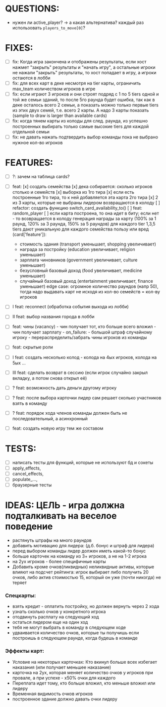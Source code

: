 # QUESTIONS:
- нужен ли active_player? ->  а какая альтернатива? каждый раз использовать `players_to_move[0]`?

# FIXES:
- [ ] fix: Когда игра закончена и отображены результаты, если хост нажмет "закрыть" результаты и "начать игру", а остальные игроки не нажали "закрыть" результаты, то хост попадает в игру, а игроки остаются в лобби
- [ ] fix: для всех карт в деке несмотря на tier карты, ограничить max_team количеством игроков в игре
- [ ] fix: если играют 3 игроков и они строят подряд с 1 по 5 tiers одной и той же семьи зданий, то после 5го раунда будет ошибка, так как в деке осталось всего 2 семьи, а показать можно только первые tiers из этих двух семей, т.е. всего 2 карты. А надо 3 карты показать (sample to draw is larger than available cards)
- [ ] fix: когда тянем карты из колоды для след. раунда, из успешно построенных выбирать только самые высокие tiers для каждой отдельной семьи
- [ ] fix: не давать нажать подтвердить выбор команды пока не выбрано нужное кол-во игроков

# FEATURES:
- [ ] ?: зачем на таблица cards?
- [ ] feat: 
[x] создать семейства
[x] дека собирается: сколько игроков столько и семейств
[x] выборка из 1го тира
[x] если есть построенные 1го тира, то к ней добавляется эта карта 2го тира
[x] 2 из 3 карты, которые не выбраны лидером возвращаются в колоду
[ ] refactor: создать функцию switch_card_availability_to()
[ ] feat: random_player
[ ] если карта построена, то она идет в биту; если нет - то возвращается в колоду
генерация награды за карту (100% за 1 раунд, 120% за 3 раунда, 150% за 5 раундов) для каждого tier
1,3,5 tiers дают уникальную для каждого семейства пользу или вред (card['feature']):
    - стоимость здания (transport уменьшает, shopping увеличивает)
    - награда за постройку (education увеличивает, religion уменьшает)
    - зарплата чиновников (government увеличивает, culture уменьшает)
    - безусловный базовый доход (food увеличивает, medicine уменьшает)
    - случайный базовый доход (entertainment увеличивает, finance уменьшает)
edge case: огромное количество раундов (напр 50), тогда надо выдавать карт не исходя из кол-во семейств = кол-ву игроков

- [ ] I feat: reconnect (обработка события выхода из лобби)
- [ ] II feat: выбор названия города в лобби
- [ ] feat: чины (vacancy)
        - чин получает тот, кто больше всего вложил
        - чин получает зарплату
        - on_failure: 
            - большой штраф случайному игроку
            - перераспределить/забрать чины игроков из команды
            
- [ ] feat: скрытые роли

        

- [ ] I feat: создать несколько колод - колода на 4ых игроков, колода на 5ых ...
- [ ] III feat: cделать возврат в сессию (если игрок случайно закрыл вкладку, а потом снова открыл её)
- [ ] ? feat: возможность дать деньги другому игроку
- [ ] ? feat: после выбора карточки лидер сам решает сколько участников взять в команду
- [ ] ? feat: порядок хода членов команды должен быть не последовательный, а асинхронный
- [ ] feat: создать новую игру тем же составом

# TESTS:
- [ ] написать тесты для функций, которые не используют бд и сокеты
- [ ] apply_effects, 
- [ ] cancel_effects, 
- [ ] populate_...,
- [ ] браузерные тесты

# IDEAS: ЦЕЛЬ - игра должна подталкивать на веселое поведение
- растянуть штрафы на много раундов
- добавить мотивацию для лидера: (д.б. бонус и штраф для лидера)
- перед выбором команды лидер должен иметь какой-то бонус
- больше карточек на команду из 3+ игроков, а не на 1-2 игрока
- на 2ух игроков - более специфичные карты
- Добавить кроме очков(ликвидных) неликвидные активы, которые влияют на подсчет рейтинга: игрок выбирает либо получить 20 очков, либо актив стоимостью 15, который он уже (почти никогда) не теряет
### Спецкарты:
- взять кредит - оплатить постройку, но должен вернуть через 2 хода
- узнать сколько очков у конкретного игрока
- отодвинуть расплату на следующий ход
- остаться лидером еще на один ход
- тебя не могут выбрать в команду в следующем ходе
- удваивается количество очков, которые ты получишь если построишь в следующем раунде, когда будешь в команде
### Эффекты карт:
- Условие на некоторых карточках: Кто вкинул больше всех избегает наказания (или получает меньшее наказание)
- карточка на 2ух, которая меняет количество очков у игроков при провале, а при успехе - х50% очки для каждого
- Переплата идет тому, кто больше вложил, кто меньше вложил или лидеру
- Временная видимость очков игроков
- построенное здание должно давать очки лидеру

